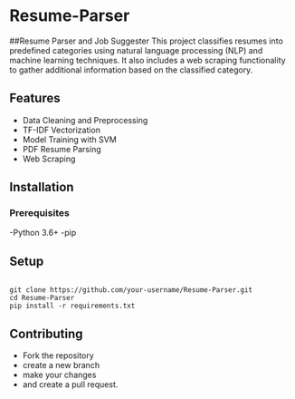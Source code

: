 # Resume-Parser
##Resume Parser and Job Suggester
This project classifies resumes into predefined categories using natural language processing (NLP) and machine learning techniques. It also includes a web scraping functionality to gather additional information based on the classified category.

## Features
- Data Cleaning and Preprocessing
- TF-IDF Vectorization
- Model Training with SVM
- PDF Resume Parsing
- Web Scraping
## Installation
### Prerequisites
-Python 3.6+
-pip
## Setup
```

git clone https://github.com/your-username/Resume-Parser.git
cd Resume-Parser
pip install -r requirements.txt

```
## Contributing
- Fork the repository
- create a new branch
- make your changes
- and create a pull request.
